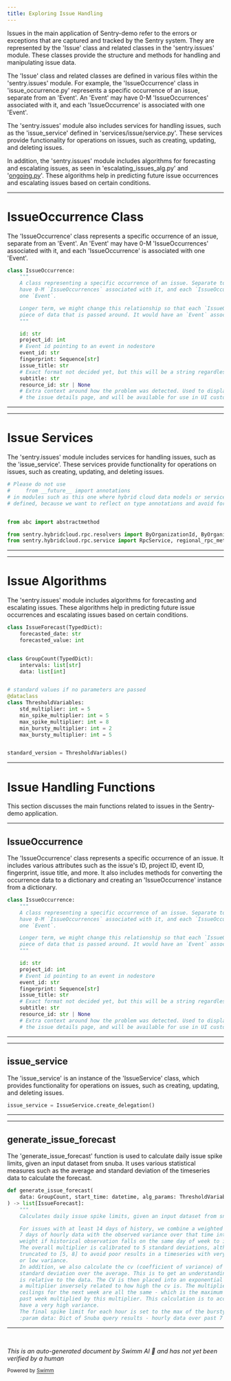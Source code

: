 ```yaml
---
title: Exploring Issue Handling
---
```

Issues in the main application of Sentry-demo refer to the errors or exceptions that are captured and tracked by the Sentry system. They are represented by the 'Issue' class and related classes in the 'sentry.issues' module. These classes provide the structure and methods for handling and manipulating issue data.

The 'Issue' class and related classes are defined in various files within the 'sentry.issues' module. For example, the 'IssueOccurrence' class in 'issue_occurrence.py' represents a specific occurrence of an issue, separate from an 'Event'. An 'Event' may have 0-M 'IssueOccurrences' associated with it, and each 'IssueOccurrence' is associated with one 'Event'.

The 'sentry.issues' module also includes services for handling issues, such as the 'issue_service' defined in 'services/issue/service.py'. These services provide functionality for operations on issues, such as creating, updating, and deleting issues.

In addition, the 'sentry.issues' module includes algorithms for forecasting and escalating issues, as seen in 'escalating_issues_alg.py' and '[ongoing.py](http://ongoing.py)'. These algorithms help in predicting future issue occurrences and escalating issues based on certain conditions.

<SwmSnippet path="/src/sentry/issues/issue_occurrence.py" line="67">

---

# IssueOccurrence Class

The 'IssueOccurrence' class represents a specific occurrence of an issue, separate from an 'Event'. An 'Event' may have 0-M 'IssueOccurrences' associated with it, and each 'IssueOccurrence' is associated with one 'Event'.

```python
class IssueOccurrence:
    """
    A class representing a specific occurrence of an issue. Separate to an `Event`. An `Event` may
    have 0-M `IssueOccurrences` associated with it, and each `IssueOccurrence` is associated with
    one `Event`.

    Longer term, we might change this relationship so that each `IssueOccurrence` is the primary
    piece of data that is passed around. It would have an `Event` associated with it.
    """

    id: str
    project_id: int
    # Event id pointing to an event in nodestore
    event_id: str
    fingerprint: Sequence[str]
    issue_title: str
    # Exact format not decided yet, but this will be a string regardless
    subtitle: str
    resource_id: str | None
    # Extra context around how the problem was detected. Used to display grouping information on
    # the issue details page, and will be available for use in UI customizations.
```

---

</SwmSnippet>

<SwmSnippet path="/src/sentry/issues/services/issue/service.py" line="1">

---

# Issue Services

The 'sentry.issues' module includes services for handling issues, such as the 'issue_service'. These services provide functionality for operations on issues, such as creating, updating, and deleting issues.

```python
# Please do not use
#     from __future__ import annotations
# in modules such as this one where hybrid cloud data models or service classes are
# defined, because we want to reflect on type annotations and avoid forward references.


from abc import abstractmethod

from sentry.hybridcloud.rpc.resolvers import ByOrganizationId, ByOrganizationSlug, ByRegionName
from sentry.hybridcloud.rpc.service import RpcService, regional_rpc_method
```

---

</SwmSnippet>

<SwmSnippet path="/src/sentry/issues/escalating_issues_alg.py" line="8">

---

# Issue Algorithms

The 'sentry.issues' module includes algorithms for forecasting and escalating issues. These algorithms help in predicting future issue occurrences and escalating issues based on certain conditions.

```python
class IssueForecast(TypedDict):
    forecasted_date: str
    forecasted_value: int


class GroupCount(TypedDict):
    intervals: list[str]
    data: list[int]


# standard values if no parameters are passed
@dataclass
class ThresholdVariables:
    std_multiplier: int = 5
    min_spike_multiplier: int = 5
    max_spike_multiplier: int = 8
    min_bursty_multiplier: int = 2
    max_bursty_multiplier: int = 5


standard_version = ThresholdVariables()
```

---

</SwmSnippet>

# Issue Handling Functions

This section discusses the main functions related to issues in the Sentry-demo application.

<SwmSnippet path="/src/sentry/issues/issue_occurrence.py" line="67">

---

## IssueOccurrence

The 'IssueOccurrence' class represents a specific occurrence of an issue. It includes various attributes such as the issue's ID, project ID, event ID, fingerprint, issue title, and more. It also includes methods for converting the occurrence data to a dictionary and creating an 'IssueOccurrence' instance from a dictionary.

```python
class IssueOccurrence:
    """
    A class representing a specific occurrence of an issue. Separate to an `Event`. An `Event` may
    have 0-M `IssueOccurrences` associated with it, and each `IssueOccurrence` is associated with
    one `Event`.

    Longer term, we might change this relationship so that each `IssueOccurrence` is the primary
    piece of data that is passed around. It would have an `Event` associated with it.
    """

    id: str
    project_id: int
    # Event id pointing to an event in nodestore
    event_id: str
    fingerprint: Sequence[str]
    issue_title: str
    # Exact format not decided yet, but this will be a string regardless
    subtitle: str
    resource_id: str | None
    # Extra context around how the problem was detected. Used to display grouping information on
    # the issue details page, and will be available for use in UI customizations.
```

---

</SwmSnippet>

<SwmSnippet path="/src/sentry/issues/services/issue/service.py" line="58">

---

## issue_service

The 'issue_service' is an instance of the 'IssueService' class, which provides functionality for operations on issues, such as creating, updating, and deleting issues.

```python
issue_service = IssueService.create_delegation()
```

---

</SwmSnippet>

<SwmSnippet path="/src/sentry/issues/escalating_issues_alg.py" line="31">

---

## generate_issue_forecast

The 'generate_issue_forecast' function is used to calculate daily issue spike limits, given an input dataset from snuba. It uses various statistical measures such as the average and standard deviation of the timeseries data to calculate the forecast.

```python
def generate_issue_forecast(
    data: GroupCount, start_time: datetime, alg_params: ThresholdVariables = standard_version
) -> list[IssueForecast]:
    """
    Calculates daily issue spike limits, given an input dataset from snuba.

    For issues with at least 14 days of history, we combine a weighted average of the last
    7 days of hourly data with the observed variance over that time interval. We double the
    weight if historical observation falls on the same day of week to incorporate daily seasonality.
    The overall multiplier is calibrated to 5 standard deviations, although it is
    truncated to [5, 8] to avoid poor results in a timeseries with very high
    or low variance.
    In addition, we also calculate the cv (coefficient of variance) of the timeseries the past week, which is the ratio of the
    standard deviation over the average. This is to get an understanding of how high or low the variance
    is relative to the data. The CV is then placed into an exponential equation that outputs
    a multiplier inversely related to how high the cv is. The multiplier is bounded between 2 and 5. The
    ceilings for the next week are all the same - which is the maximum number of events in an hour over the
    past week multiplied by this multiplier. This calculation is to account for bursty issues or those that
    have a very high variance.
    The final spike limit for each hour is set to the max of the bursty limit bound or the calculated limit.
    :param data: Dict of Snuba query results - hourly data over past 7 days
```

---

</SwmSnippet>

&nbsp;

*This is an auto-generated document by Swimm AI 🌊 and has not yet been verified by a human*

<SwmMeta version="3.0.0" repo-id="Z2l0aHViJTNBJTNBc2VudHJ5LWRlbW8lM0ElM0FTd2ltbS1EZW1v" repo-name="sentry-demo" doc-type="overview"><sup>Powered by [Swimm](/)</sup></SwmMeta>
